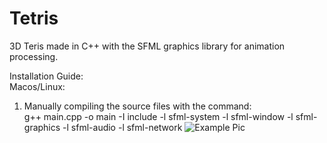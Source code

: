 # Tetris
3D Teris made in C++ with the SFML graphics library for animation processing.

Installation Guide: <br />
Macos/Linux: 
1. Manually compiling the source files with the command: <br />
g++ main.cpp -o main -I include -l sfml-system -l sfml-window -l sfml-graphics -l sfml-audio -l sfml-network 
<img
  src="https://user-images.githubusercontent.com/51642034/220815808-10475f93-b0cb-4b48-97d3-e9a202ef497c.png"
  alt="Example Pic"
  style="max-width: 150px">
